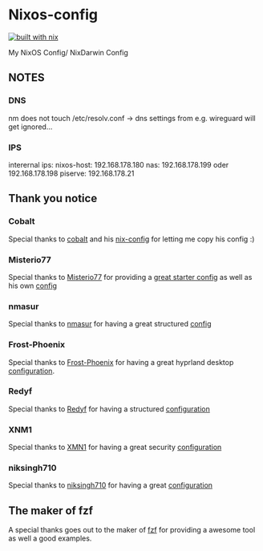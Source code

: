 # Nixos-config

[![built with nix](https://builtwithnix.org/badge.svg)](https://builtwithnix.org)

My NixOS Config/ NixDarwin Config

## NOTES

### DNS

nm does not touch /etc/resolv.conf -> dns settings from e.g. wireguard will get ignored...

### IPS

interernal ips:
nixos-host: 192.168.178.180
nas: 192.168.178.199 oder 192.168.178.198
piserve: 192.168.178.21

## Thank you notice

### Cobalt

Special thanks to [cobalt](cobalt.rocks) and his [nix-config](https://gitlab.cobalt.rocks/shared-configs/nixos-ng)
for letting me copy his config :)

### Misterio77

Special thanks to [Misterio77](https://github.com/Misterio77) for providing a
[great starter config](https://github.com/Misterio77/nix-starter-configs) as
well as his own [config](https://github.com/Misterio77/nix-config/tree/main)

### nmasur

Special thanks to [nmasur](https://github.com/nmasur) for having a
great structured [config](https://github.com/nmasur/dotfiles/blob/c53f1470ee04890f461796ba0d14cce393f2b5c3/hosts/lookingglass/default.nix)

### Frost-Phoenix

Special thanks to [Frost-Phoenix](https://github.com/Frost-Phoenix) for having
a great hyprland desktop [configuration](https://github.com/Frost-Phoenix/nixos-config/tree/catppuccin).

### Redyf

Special thanks to [Redyf](https://github.com/redyf) for having a structured
[configuration](https://github.com/redyf/nixdots)

### XNM1

Special thanks to [XMN1](https://github.com/XNM1) for having a great security
[configuration](https://github.com/XNM1/linux-nixos-hyprland-config-dotfiles/tree/main)

### niksingh710

Special thanks to [niksingh710](https://github.com/niksingh710) for having a great
[configuration](https://github.com/niksingh710/ndots)

## The maker of fzf

A special thanks goes out to the maker of [fzf](https://github.com/junegunn/fzf)
for providing a awesome tool as well a good examples.

